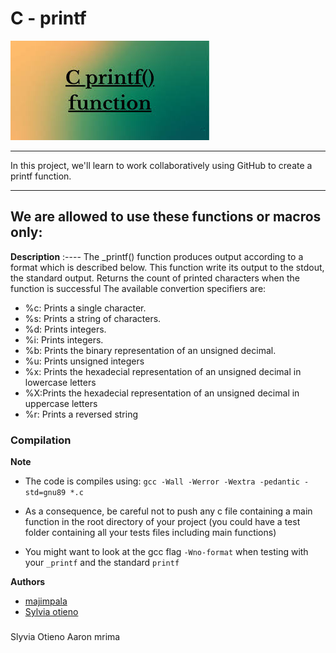 # C - printf

![](https://github.com/daveeazi/printf/blob/master/Image/giy.jpg)

---

In this project, we'll learn to work collaboratively using GitHub to create a printf function.


---

## We are allowed to use these functions or macros only:

**Description**
:----
The _printf() function produces output according to a format which is described below. This function write its output to the stdout, the standard output. Returns the count of printed characters when the function is successful The available convertion specifiers are:

* %c: Prints a single character.
* %s: Prints a string of characters.
* %d: Prints integers.
* %i: Prints integers.
* %b: Prints the binary representation of an unsigned decimal.
* %u: Prints unsigned integers
* %x: Prints the hexadecial representation of an unsigned decimal in lowercase letters
* %X:Prints the hexadecial representation of an unsigned decimal in uppercase letters
* %r: Prints a reversed string

### Compilation


**Note**

* The code is compiles using: `gcc -Wall -Werror -Wextra -pedantic -std=gnu89 *.c`

* As a consequence, be careful not to push any c file containing a main function in the root directory of your project (you could have a test folder containing all your tests files including main functions)

* You might want to look at the gcc flag `-Wno-format` when testing with your `_printf` and the standard `printf`

**Authors**

* [majimpala](https://github.com/majimpala)
* [Sylvia otieno](https://github.com/sotieno)

###
###
Slyvia Otieno
Aaron mrima
